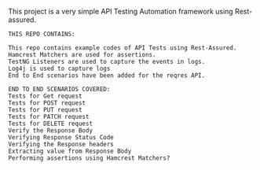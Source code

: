 This project is a very simple API Testing Automation framework using Rest-assured. 

    THIS REPO CONTAINS:

    This repo contains example codes of API Tests using Rest-Assured.
    Hamcrest Matchers are used for assertions.
    TestNG Listeners are used to capture the events in logs.
    Log4j is used to capture logs
    End to End scenarios have been added for the reqres API.
    
    END TO END SCENARIOS COVERED:
    Tests for Get request
    Tests for POST request
    Tests for PUT request
    Tests for PATCH request
    Tests for DELETE request
    Verify the Response Body
    Verifying Response Status Code
    Verifying the Response headers
    Extracting value from Response Body
    Performing assertions using Hamcrest Matchers?

